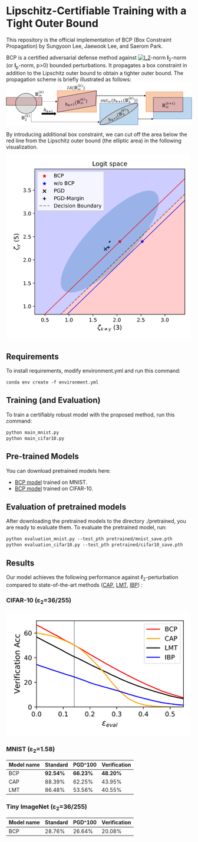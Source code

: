 # Lipschitz-Certifiable Training with a Tight Outer Bound

This repository is the official implementation of BCP (Box Constraint Propagation) by Sungyoon Lee, Jaewook Lee, and Saerom Park.

BCP is a certified adversarial defense method against <a href="https://www.codecogs.com/eqnedit.php?latex=l_2" target="_blank"><img src="https://latex.codecogs.com/gif.latex?l_2" title="l_2" /></a>-norm __l__<sub>2</sub>-norm (or __l__<sub>p</sub>-norm, p>0) bounded perturbations.
It propagates a box constraint in addition to the Lipschitz outer bound to obtain a tighter outer bound.
The propagation scheme is briefly illustrated as follows:
![Propagation](./media/Illustration.png)

By introducing additional box constraint, we can cut off the area below the red line from the Lipschitz outer bound (the elliptic area) in the following visualization.

<!----
![Tightening](./media/Tightening.png)
---->
<img src="./media/Tightening.png" width="500">


<!----
> 📋Optional: include a graphic explaining your approach/main result, bibtex entry, link to demos, blog posts and tutorials
---->

## Requirements

To install requirements, modify environment.yml and run this command:

```setup
conda env create -f environment.yml
```

<!----
> 📋Describe how to set up the environment, e.g. pip/conda/docker commands, download datasets, etc...
---->

## Training (and Evaluation)

To train a certifiably robust model with the proposed method, run this command:

```train
python main_mnist.py
python main_cifar10.py
```

<!----
> 📋Describe how to train the models, with example commands on how to train the models in your paper, including the full training procedure and appropriate hyperparameters.
---->


## Pre-trained Models

You can download pretrained models here:

- [BCP model](https://drive.google.com/file/d/17MsumEnGQvpMQaXMXRZK4xK8mpnO0oRz/view?usp=sharing) trained on MNIST.
- [BCP model](https://drive.google.com/file/d/1MuXNJ63_HwzKtBMrRlvrLGIzD3FhH-Ov/view?usp=sharing) trained on CIFAR-10.


<!----
> 📋Give a link to where/how the pretrained models can be downloaded and how they were trained (if applicable).  Alternatively you can have an additional column in your results table with a link to the models.
---->

## Evaluation of pretrained models

After downloading the pretrained models to the directory ./pretrained, you are ready to evaluate them.
To evaluate the pretrained model, run:

```eval
python evaluation_mnist.py --test_pth pretrained/mnist_save.pth
python evaluation_cifar10.py --test_pth pretrained/cifar10_save.pth
```

<!----
> 📋Describe how to evaluate the trained models on benchmarks reported in the paper, give commands that produce the results (section below).
---->

## Results

Our model achieves the following performance against $\ell_2$-perturbation compared to state-of-the-art methods ([CAP](https://arxiv.org/abs/1805.12514), [LMT](https://arxiv.org/abs/1802.04034), [IBP](https://arxiv.org/abs/1810.12715)) :

### CIFAR-10 (&epsilon;<sub>2</sub>=36/255)

<!----
![Results](./media/result_CIFAR.png)
---->
<img src="./media/result_CIFAR.png" width="500">

### MNIST (&epsilon;<sub>2</sub>=1.58)

| Model name         | Standard  | PGD^100 | Verification  |
| ------------------ |---------------- | -------------- | --------------  |
| BCP                |     **92.54%**         |      **66.23%**       | **48.20%**  |
| CAP                |     88.39%         |      62.25%       | 43.95%  |
| LMT                |     86.48%         |      53.56%       | 40.55%  |

<!---
Model1

| Model name         | Standard  | PGD^100 | Verification  |
| ------------------ |---------------- | -------------- | --------------  |
| BCP                |     65.64         |      59.59%       | 50.27%  |
| [CAP](https://arxiv.org/abs/1805.12514)                |     60.14%         |      55.67%       | 50.29%  |
| [LMT](https://arxiv.org/abs/1802.04034)               |     56.49%         |      49.83%       | 37.20%  |

Model2

| Model name         | Standard  | PGD^100 | Verification  |
| ------------------ |---------------- | -------------- | --------------  |
| BCP                |     65.72%         |      60.78%       | 51.30%  |
| [CAP](https://arxiv.org/abs/1805.12514)                |     60.10%         |      56.20%       | 50.87%  |
| [LMT](https://arxiv.org/abs/1802.04034)               |     63.05%         |      58.32%       | 38.11%  |
-->

### Tiny ImageNet (&epsilon;<sub>2</sub>=36/255)

| Model name         | Standard  | PGD^100 | Verification  |
| ------------------ |---------------- | -------------- | --------------  |
| BCP                |     28.76%         |      26.64%       | 20.08%  |

<!----
> 📋Include a table of results from your paper, and link back to the leaderboard for clarity and context. If your main result is a figure, include that figure and link to the command or notebook to reproduce it. 
---->

<!----
## Contributing
> 📋Pick a licence and describe how to contribute to your code repository. 
---->
